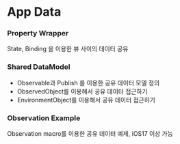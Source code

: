 # App Data

### Property Wrapper

State, Binding 을 이용한 뷰 사이의 데이터 공유


### Shared DataModel

- Observable과 Publish 를 이용한 공유 데이터 모델 정의
- ObservedObject를 이용해서 공유 데이터 접근하기
- EnvironmentObject를 이용해서 공유 데이터 접근하기


### Observation Example

Observation macro를 이용한 공유 데이터 예제, iOS17 이상 가능